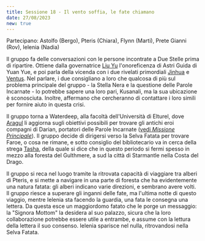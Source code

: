 ```yaml
---
title: Sessione 18 - Il vento soffia, le fate chiamano
date: 27/08/2023
new: true
---
```

Partecipano: Astolfo (Bergo), Pteris (Chiara), Flynn (Marti), Prete Gianni (Rov), Ielenia (Nadia)

Il gruppo fa delle conversazioni con le persone incontrate a Due Stelle prima di ripartire. Ottiene dalla governatrice [Liu Yu]() l'onoreficenza di Astri Guida di Yuan Yue, e poi parla della vicenda con i due rivelati primordiali [Jinhua]() e [Ventus](). Nel parlare, i due consigliano a loro che qualcosa di più sul problema principale del gruppo - la Stella Nera e la questione delle Parole Incarnate - lo potrebbe sapere una loro pari, Kusanali, ma la sua ubicazione è sconosciuta. Inoltre, affermano che cercheranno di contattare i loro simili per fornire aiuto in questa crisi.

Il gruppo torna a Waterdeep, alla facoltà dell'Università di Elturel, dove [Aragul]() li aggiorna sugli obiettivi possibili per trovare gli antichi eroi compagni di Darian, portatori delle Parole Incarnate ([vedi *Missione Principale*](/star/mainquest.md)). Il gruppo decide di dirigersi verso la Selva Fatata per trovare Faroe, o cosa ne rimane, e sotto consiglio del bibliotecario va in cerca della strega [Tasha](), della quale si dice che in questo periodo si fermi spesso in mezzo alla foresta del Gulthmere, a sud la città di Starmantle nella Costa del Drago.

Il gruppo si reca nel luogo tramite la ritrovata capacità di viaggiare tra alberi di Pteris, e si mette a navigare in una parte di foresta che ha evidentemente una natura fatata: gli alberi indicano varie direzioni, e sembrano avere volti. Il gruppo riesce a superare gli inganni delle fate, ma l'ultima notte di questo viaggio, mentre Ielenia sta facendo la guardia, una fata le consegna una lettera. Da questa esce un maggiordomo fatato che le porge un messaggio: la "Signora Mottom" la desidera al suo palazzo, sicura che la loro collaborazione potrebbe essere utile a entrambe, e assume con la lettura della lettera il suo consenso. Ielenia sparisce nel nulla, ritrovandosi nella Selva Fatata.